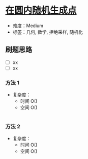 # [在圆内随机生成点](https://leetcode-cn.com/problems/generate-random-point-in-a-circle/)

- 难度：Medium
- 标签：几何, 数学, 拒绝采样, 随机化

## 刷题思路

- [ ] xx
- [ ] xx

### 方法 1

- 复杂度：
    - 时间 O()
    - 空间 O()

``` js

```

### 方法 2

- 复杂度：
    - 时间 O()
    - 空间 O()

``` js

```
